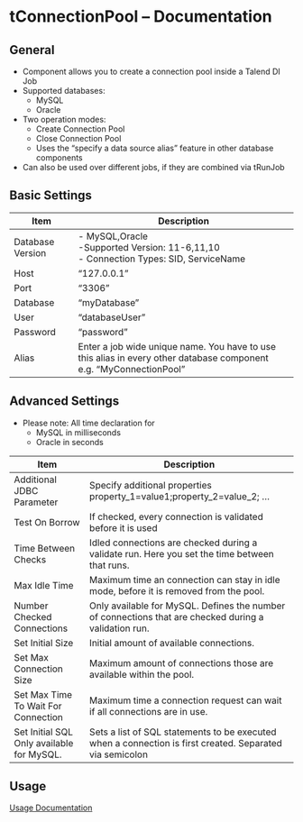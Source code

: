 # tConnectionPool – Documentation

## General
- Component allows you to create a connection pool inside a Talend DI Job
- Supported databases: 
	- MySQL
	- Oracle 
- Two operation modes: 
	- Create Connection Pool
	- Close Connection Pool
	- Uses the “specify a data source alias” feature in other database components
- Can also be used over different jobs, if they are combined via tRunJob

## Basic Settings
| Item | Description |
|------|---------------|
|Database Version|- MySQL,Oracle <br> -Supported Version: 11-6,11,10 <br> -	Connection Types: SID, ServiceName|
|Host|“127.0.0.1”|
|Port|“3306”|
|Database|“myDatabase”|
|User|“databaseUser”|
|Password|“password”|
|Alias|Enter a job wide unique name. You have to use this alias in every other database component <br> e.g. “MyConnectionPool”|


	 
## Advanced Settings
- Please note: All time declaration for 
	- MySQL in milliseconds
	- Oracle in seconds

| Item | Description |
|------|---------------|
|Additional JDBC Parameter|Specify additional properties <br> property_1=value1;property_2=value_2; …|
|Test On Borrow|If checked, every connection is validated before it is used|
|Time Between Checks|Idled connections are checked during a validate run. Here you set the time between that runs.|
|Max Idle Time|Maximum time an connection can stay in idle mode, before it is removed from the pool.|
|Number Checked Connections|Only available for MySQL. Defines the number of connections that are checked during a validation run.|
|Set Initial Size|Initial amount of available connections.|
|Set Max Connection Size|Maximum amount of connections those are available within the pool.|
|Set Max Time To Wait For Connection|Maximum time a connection request can wait if all connections are in use.|
|Set Initial SQL	Only available for MySQL.|Sets a list of SQL statements to be executed when a connection is first created. Separated via semicolon|
	

## Usage

[Usage Documentation][]

[Usage Documentation]: https://github.com/robertrichter/talendComponents/blob/master/tConnectionPool/Usage_tConnectionPool.pdf
 
